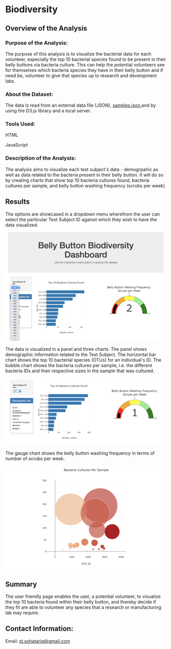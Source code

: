 # Biodiversity
## Overview of the Analysis
### Purpose of the Analysis:
The purpose of this analysis is to visualize the bacterial data for each volunteer, especially the top 10 bacterial species found to be present in their belly buttons via bacteria culture. This can help the potential volunteers see for themselves which bacteria species they have in their belly button and if need be, volunteer to give that species up to research and development labs. 

### About the Dataset:
The data is read from an external data file (JSON), [samples.json](https://github.com/SohaT7/Biodiversity/blob/main/samples.json),and by using the D3.js library and a local server. 

### Tools Used:
HTML

JavaScript

### Description of the Analysis:
The analysis aims to visualize each test subject's data - demogrpahic as well as data related to the bacteria present in their belly button. It will do so by creating charts that show top 10 bacteria cultures found, bacteria cultures per sample, and belly button washing frequency (scrubs per week).

## Results
The options are showcased in a dropdown menu wherefrom the user can select the particular Test Subject ID against which they wish to have the data visualized.

![Options Dropdown Menu](https://github.com/SohaT7/Biodiversity/blob/main/Images/OptionsDropdown.png)

The data is visualized in a panel and three charts. The panel shows demographic information related to the Test Subject. The horizontal bar chart shows the top 10 bacterial species (OTUs) for an individual's ID. The bubble chart shows the bacteria cultures per sample, i.e. the different bacteria IDs and their respective sizes in the sample that was cultured.

![Panel, Bar, and Gauge Charts](https://github.com/SohaT7/Biodiversity/blob/main/Images/Charts1.png)

The gauge chart shows the belly button washing frequency in terms of number of scrubs per week. 

![Bubble Chart](https://github.com/SohaT7/Biodiversity/blob/main/Images/Charts2.png)

## Summary
The user friendly page enables the user, a potential volunteer, to visualize the top 10 bacteria found within their belly button, and thereby decide if they fit are able to volunteer any species that a research or manufacturing lab may require. 

## Contact Information:
Email: st.sohatariq@gmail.com


